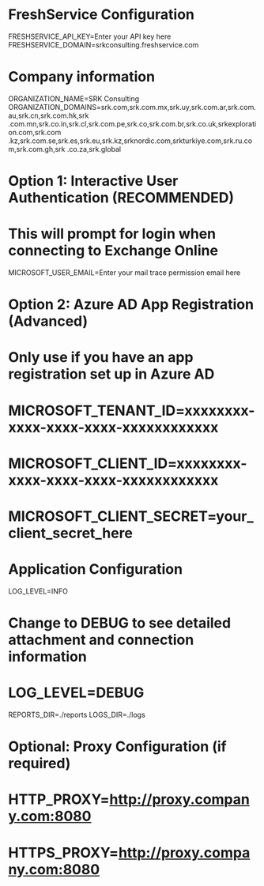 # FreshService Configuration
FRESHSERVICE_API_KEY=Enter your API key here
FRESHSERVICE_DOMAIN=srkconsulting.freshservice.com

# Company information
ORGANIZATION_NAME=SRK Consulting
ORGANIZATION_DOMAINS=srk.com,srk.com.mx,srk.uy,srk.com.ar,srk.com.au,srk.cn,srk.com.hk,srk
  .com.mn,srk.co.in,srk.cl,srk.com.pe,srk.co,srk.com.br,srk.co.uk,srkexploration.com,srk.com
  .kz,srk.com.se,srk.es,srk.eu,srk.kz,srknordic.com,srkturkiye.com,srk.ru.com,srk.com.gh,srk
  .co.za,srk.global

# Option 1: Interactive User Authentication (RECOMMENDED)
# This will prompt for login when connecting to Exchange Online
MICROSOFT_USER_EMAIL=Enter your mail trace permission email here

# Option 2: Azure AD App Registration (Advanced)
# Only use if you have an app registration set up in Azure AD
# MICROSOFT_TENANT_ID=xxxxxxxx-xxxx-xxxx-xxxx-xxxxxxxxxxxx
# MICROSOFT_CLIENT_ID=xxxxxxxx-xxxx-xxxx-xxxx-xxxxxxxxxxxx
# MICROSOFT_CLIENT_SECRET=your_client_secret_here

# Application Configuration
LOG_LEVEL=INFO
# Change to DEBUG to see detailed attachment and connection information
# LOG_LEVEL=DEBUG
REPORTS_DIR=./reports
LOGS_DIR=./logs

# Optional: Proxy Configuration (if required)
# HTTP_PROXY=http://proxy.company.com:8080
# HTTPS_PROXY=http://proxy.company.com:8080